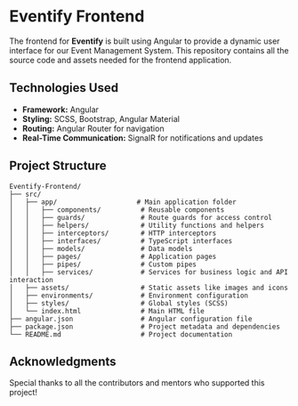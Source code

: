 # Eventify Frontend

The frontend for **Eventify** is built using Angular to provide a dynamic user interface for our Event Management System. This repository contains all the source code and assets needed for the frontend application.

## Technologies Used

- **Framework:** Angular
- **Styling:** SCSS, Bootstrap, Angular Material
- **Routing:** Angular Router for navigation
- **Real-Time Communication:** SignalR for notifications and updates

## Project Structure

```
Eventify-Frontend/
├── src/                         
│   ├── app/                    # Main application folder
│   │   ├── components/          # Reusable components
│   │   ├── guards/              # Route guards for access control
│   │   ├── helpers/             # Utility functions and helpers
│   │   ├── interceptors/        # HTTP interceptors
│   │   ├── interfaces/          # TypeScript interfaces
│   │   ├── models/              # Data models
│   │   ├── pages/               # Application pages
│   │   ├── pipes/               # Custom pipes
│   │   ├── services/            # Services for business logic and API interaction
│   ├── assets/                  # Static assets like images and icons
│   ├── environments/            # Environment configuration
│   ├── styles/                  # Global styles (SCSS)
│   └── index.html               # Main HTML file
├── angular.json                 # Angular configuration file
├── package.json                 # Project metadata and dependencies
└── README.md                    # Project documentation
```
## Acknowledgments

Special thanks to all the contributors and mentors who supported this project!
